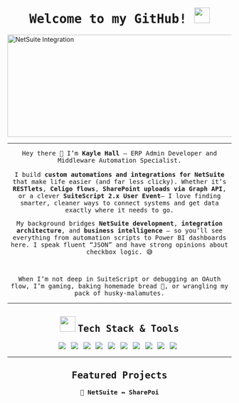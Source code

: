 <h1 align="center">  
  <samp>
  Welcome to my GitHub! 
  <img src="https://raw.githubusercontent.com/MartinHeinz/MartinHeinz/master/wave.gif" width="35px">
  </samp>
</h1> 

<img src="https://miro.medium.com/v2/resize:fit:1400/1*Wly3_SfWDXbUkaM0J1PYOg.gif" alt="NetSuite Integration" width="1100px" height="230px"/>

<hr>

<p align="center">
  <samp>
  Hey there 👋 I’m <b>Kayle Hall</b> — ERP Admin Developer and Middleware Automation Specialist.  
  <br><br>
  I build <b>custom automations and integrations for NetSuite</b> that make life easier (and far less clicky).  
  Whether it’s <b>RESTlets</b>, <b>Celigo flows</b>, <b>SharePoint uploads via Graph API</b>, or a clever <b>SuiteScript 2.x User Event</b>—  
  I love finding smarter, cleaner ways to connect systems and get data exactly where it needs to go.  
  </samp>
</p>

<p align="center">
  <samp>
  My background bridges <b>NetSuite development</b>, <b>integration architecture</b>, and <b>business intelligence</b> —  
  so you’ll see everything from automation scripts to Power BI dashboards here.  
  I speak fluent “JSON” and have strong opinions about checkbox logic. 😅
  </samp>
</p>

<br>

<p align="center">
  <samp>
  When I’m not deep in SuiteScript or debugging an OAuth flow, I’m gaming, baking homemade bread 🍞,  
  or wrangling my pack of husky-malamutes.  
  </samp>
</p>

<hr>

<h2 align="center">
  <img src="https://media.giphy.com/media/WUlplcMpOCEmTGBtBW/giphy.gif" width="35">
  <samp> Tech Stack & Tools </samp>
</h2>

<p align="center">
  <img src="https://img.shields.io/badge/NetSuite-0C4A6E?style=for-the-badge&logo=oracle&logoColor=white"/>&nbsp;&nbsp;
  <img src="https://img.shields.io/badge/SuiteScript_2.x-FF6F00?style=for-the-badge&logo=javascript&logoColor=white"/>&nbsp;&nbsp;
  <img src="https://img.shields.io/badge/Celigo-1E90FF?style=for-the-badge&logo=cloudsmith&logoColor=white"/>&nbsp;&nbsp;
  <img src="https://img.shields.io/badge/Microsoft_SharePoint-0078D4?style=for-the-badge&logo=microsoft-sharepoint&logoColor=white"/>&nbsp;&nbsp;
  <img src="https://img.shields.io/badge/Graph_API-6264A7?style=for-the-badge&logo=microsoft&logoColor=white"/>&nbsp;&nbsp;
  <img src="https://img.shields.io/badge/Power_BI-F2C811?style=for-the-badge&logo=powerbi&logoColor=black"/>&nbsp;&nbsp;
  <img src="https://img.shields.io/badge/Azure_Functions-0078D7?style=for-the-badge&logo=azure-functions&logoColor=white"/>&nbsp;&nbsp;
  <img src="https://img.shields.io/badge/Node.js-339933?style=for-the-badge&logo=node.js&logoColor=white"/>&nbsp;&nbsp;
  <img src="https://img.shields.io/badge/SQL-336791?style=for-the-badge&logo=postgresql&logoColor=white"/>&nbsp;&nbsp;
  <img src="https://img.shields.io/badge/Excel-217346?style=for-the-badge&logo=microsoft-excel&logoColor=white"/>&nbsp;&nbsp;
</p>

<hr>

<h2 align="center"><samp> Featured Projects </samp></h2>

<p align="center">
  <samp>
  🧩 <b>NetSuite ↔ SharePoi
